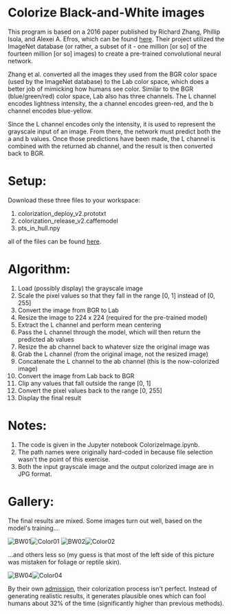 # Colorize Black-and-White images

This program is based on a 2016 paper published by Richard Zhang, Phillip Isola, and Alexei A. Efros, which can be found [here](https://arxiv.org/abs/1603.08511). Their project utilized the ImageNet database (or rather, a subset of it - one million [or so] of the fourteen million [or so] images) to create a pre-trained convolutional neural network.

Zhang et al. converted all the images they used from the BGR color space (used by the ImageNet database) to the Lab color space, which does a better job of mimicking how humans see color. Similar to the BGR (blue/green/red) color space, Lab also has three channels. The L channel encodes lightness intensity, the a channel encodes green-red, and the b channel encodes blue-yellow.

Since the L channel encodes only the intensity, it is used to represent the grayscale input of an image. From there, the network must predict both the a and b values. Once those predictions have been made, the L channel is combined with the returned ab channel, and the result is then converted back to BGR.

# Setup:

Download these three files to your workspace:

1) colorization_deploy_v2.prototxt
2) colorization_release_v2.caffemodel
3) pts_in_hull.npy

all of the files can be found [here](https://code.naturkundemuseum.berlin/mediaspherefornature/colorize_iiif/-/tree/master/experimental/model).
 
# Algorithm:

1) Load (possibly display) the grayscale image
2) Scale the pixel values so that they fall in the range [0, 1] instead of [0, 255]
3) Convert the image from BGR to Lab
4) Resize the image to 224 x 224 (required for the pre-trained model)
5) Extract the L channel and perform mean centering
6) Pass the L channel through the model, which will then return the predicted ab values
7) Resize the ab channel back to whatever size the original image was
8) Grab the L channel (from the original image, not the resized image)
9) Concatenate the L channel to the ab channel (this is the now-colorized image)
10) Convert the image from Lab back to BGR
11) Clip any values that fall outside the range [0, 1]
12) Convert the pixel values back to the range [0, 255]
13) Display the final result

# Notes:

1) The code is given in the Jupyter notebook ColorizeImage.ipynb.
2) The path names were originally hard-coded in because file selection wasn't the point of this exercise.
3) Both the input grayscale image and the output colorized image are in JPG format.

# Gallery:

The final results are mixed. Some images turn out well, based on the model's training...

![BW01](https://user-images.githubusercontent.com/80790548/149422853-a0e521c6-a035-44a3-b9f0-893da9b75225.jpg)![Color01](https://user-images.githubusercontent.com/80790548/149422865-b05d8e4b-506e-4252-8804-c66dab7e8122.jpg)
![BW02](https://user-images.githubusercontent.com/80790548/149422876-e3dcecda-0589-4e18-bd71-338428c28d69.jpg)![Color02](https://user-images.githubusercontent.com/80790548/149422921-66f2188c-0681-4927-b9c5-bb20bd862a55.jpg)

...and others less so (my guess is that most of the left side of this picture was mistaken for foliage or reptile skin).

![BW04](https://user-images.githubusercontent.com/80790548/149423122-73b93cb1-ffaa-4480-bd2a-d2f2cd04c962.jpg)![Color04](https://user-images.githubusercontent.com/80790548/149423128-f5e2c830-ff51-4460-ac83-240848be2333.jpg)

By their own [admission](https://richzhang.github.io/colorization/), their colorization process isn't perfect. Instead of generating realistic results, it generates plausible ones which can fool humans about 32% of the time (significantly higher than previous methods).
